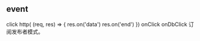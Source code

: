 ## event
click 
http( (req, res) => {
  res.on('data')
  res.on('end')
})
onClick
onDbClick
订阅发布者模式。